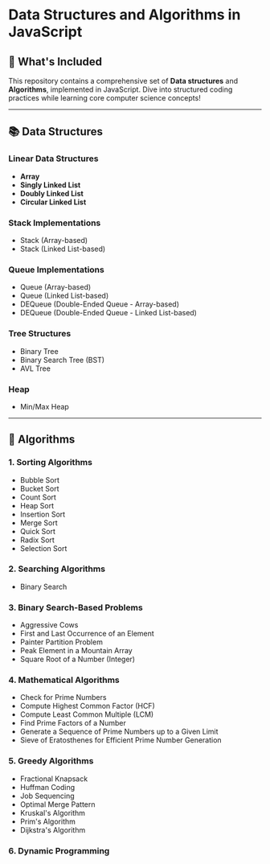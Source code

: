 # Data Structures and Algorithms in JavaScript

## 🚀 What's Included

This repository contains a comprehensive set of **Data structures** and **Algorithms**, implemented in JavaScript. Dive into structured coding practices while learning core computer science concepts!

---

## 📚 Data Structures

### Linear Data Structures

- **Array**
- **Singly Linked List**
- **Doubly Linked List**
- **Circular Linked List**

### Stack Implementations

- Stack (Array-based)
- Stack (Linked List-based)

### Queue Implementations

- Queue (Array-based)
- Queue (Linked List-based)
- DEQueue (Double-Ended Queue - Array-based)
- DEQueue (Double-Ended Queue - Linked List-based)

### Tree Structures

- Binary Tree
- Binary Search Tree (BST)
- AVL Tree

### Heap

- Min/Max Heap

---

## 🧮 Algorithms

### 1. Sorting Algorithms

- Bubble Sort
- Bucket Sort
- Count Sort
- Heap Sort
- Insertion Sort
- Merge Sort
- Quick Sort
- Radix Sort
- Selection Sort

### 2. Searching Algorithms

- Binary Search

### 3. Binary Search-Based Problems

- Aggressive Cows
- First and Last Occurrence of an Element
- Painter Partition Problem
- Peak Element in a Mountain Array
- Square Root of a Number (Integer)

### 4. Mathematical Algorithms

- Check for Prime Numbers
- Compute Highest Common Factor (HCF)
- Compute Least Common Multiple (LCM)
- Find Prime Factors of a Number
- Generate a Sequence of Prime Numbers up to a Given Limit
- Sieve of Eratosthenes for Efficient Prime Number Generation

### 5. Greedy Algorithms

- Fractional Knapsack
- Huffman Coding
- Job Sequencing
- Optimal Merge Pattern
- Kruskal's Algorithm
- Prim's Algorithm
- Dijkstra's Algorithm

### 6. Dynamic Programming
